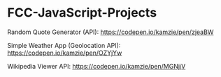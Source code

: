 # FCC-JavaScript-Projects

Random Quote Generator (API):
https://codepen.io/kamzie/pen/zjeaBW

Simple Weather App (Geolocation API):
https://codepen.io/kamzie/pen/OZYjYw

Wikipedia Viewer API:
https://codepen.io/kamzie/pen/MGNjjV

